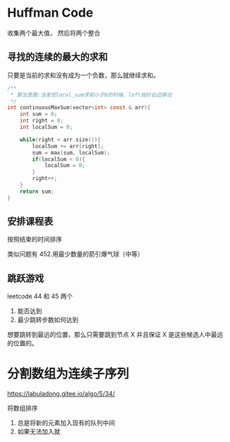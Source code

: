 # Huffman Code
收集两个最大值， 然后将两个整合

## 寻找的连续的最大的求和
只要是当前的求和没有成为一个负数，那么就继续求和。
```c
/**
 * 算法思路:当发现local_sum求和小于0的时候，left指针右边移动
 */
int continuousMaxSum(vector<int> const & arr){
    int sum = 0;
    int right = 0;
    int localSum = 0;

    while(right < arr.size()){
        localSum += arr[right];
        sum = max(sum, localSum);
        if(localSum < 0){
            localSum = 0;
        }
        right++;
    }
    return sum;
}
```

## 安排课程表
按照结束的时间排序


类似问题有 452.用最少数量的箭引爆气球（中等）

##  跳跃游戏
leetcode 44 和 45 两个

1. 能否达到
2. 最少跳转步数如何达到

想要跳转到最远的位置，那么只需要跳到节点 X 
并且保证 X 是这些候选人中最远的位置的。

# 分割数组为连续子序列
https://labuladong.gitee.io/algo/5/34/

将数组排序
1. 总是将新的元素加入现有的队列中间
2. 如果无法加入就
